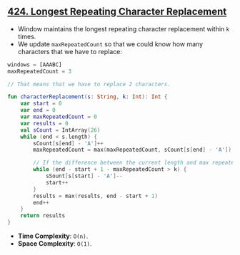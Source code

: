 ## [424. Longest Repeating Character Replacement](https://leetcode.com/problems/longest-repeating-character-replacement/)

* Window maintains the longest repeating character replacement within `k` times.
* We update `maxRepeatedCount` so that we could know how many characters that we have to replace:

```js
windows = [AAABC]
maxRepeatedCount = 3

// That means that we have to replace 2 characters.
```

```kotlin
fun characterReplacement(s: String, k: Int): Int {
    var start = 0
    var end = 0
    var maxRepeatedCount = 0
    var results = 0
    val sCount = IntArray(26)
    while (end < s.length) {
        sCount[s[end] - 'A']++
        maxRepeatedCount = max(maxRepeatedCount, sCount[s[end] - 'A'])

        // If the difference between the current length and max repeated count > k, we have to shrink the window
        while (end - start + 1 - maxRepeatedCount > k) {
            sSount[s[start] - 'A']--
            start++
        }
        results = max(results, end - start + 1)
        end++
    }
    return results
}
```

* **Time Complexity**: `O(n)`.
* **Space Complexity**: `O(1)`.
